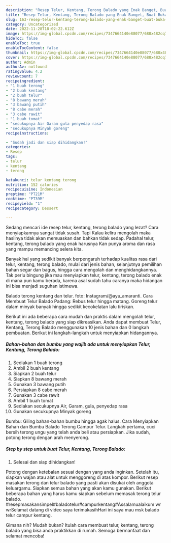 ```yaml
---
description: "Resep Telur, Kentang, Terong Balado yang Enak Banget, Buat Buka Puasa Lezat"
title: "Resep Telur, Kentang, Terong Balado yang Enak Banget, Buat Buka Puasa Lezat"
slug: 163-resep-telur-kentang-terong-balado-yang-enak-banget-buat-buka-puasa-lezat
category: Uncategorized
date: 2022-11-28T18:02:22.612Z
image: https://img-global.cpcdn.com/recipes/7347664140e88077/680x482cq70/telur-kentang-terong-balado-foto-resep-utama.jpg
hideToc: false
enableToc: true
enableTocContent: false
thumbnail: https://img-global.cpcdn.com/recipes/7347664140e88077/680x482cq70/telur-kentang-terong-balado-foto-resep-utama.jpg
cover: https://img-global.cpcdn.com/recipes/7347664140e88077/680x482cq70/telur-kentang-terong-balado-foto-resep-utama.jpg
author: Admin
authorAv: notfound
ratingvalue: 4.2
reviewcount: 7
recipeingredient:
- "1 buah terong"
- "2 buah kentang"
- "2 buah telur"
- "8 bawang merah"
- "3 bawang putih"
- "8 cabe merah"
- "3 cabe rawit"
- "1 buah tomat"
- "secukupnya Air Garam gula penyedap rasa"
- "secukupnya Minyak goreng"
recipeinstructions:

- "Sudah jadi dan siap dihidangkan!"
categories:
- Resep
tags:
- telur
- kentang
- terong

katakunci: telur kentang terong 
nutrition: 152 calories
recipecuisine: Indonesian
preptime: "PT21M"
cooktime: "PT39M"
recipeyield: "1"
recipecategory: Dessert

---
```



Sedang mencari ide resep telur, kentang, terong balado yang lezat? Cara menyiapkannya sangat tidak susah. Tapi Kalau keliru mengolah maka hasilnya tidak akan memuaskan dan bahkan tidak sedap. Padahal telur, kentang, terong balado yang enak harusnya Kan punya aroma dan rasa yang mampu memancing selera kita.


Banyak hal yang sedikit banyak berpengaruh terhadap kualitas rasa dari telur, kentang, terong balado, mulai dari jenis bahan, selanjutnya pemilihan bahan segar dan bagus, hingga cara mengolah dan menghidangkannya. Tak perlu bingung jika mau menyiapkan telur, kentang, terong balado enak di mana pun kamu berada, karena asal sudah tahu caranya maka hidangan ini bisa menjadi suguhan istimewa.

Balado terong kentang dan telur. foto: Instagram/@ayu_amaranti. Cara Membuat Telur Balado Padang: Rebus telur hingga matang. Goreng telur dalam minyak banyak hingga sedikit kecokelatan lalu tiriskan.


Berikut ini ada beberapa cara mudah dan praktis dalam mengolah telur, kentang, terong balado yang siap dikreasikan. Anda dapat membuat Telur, Kentang, Terong Balado menggunakan 10 jenis bahan dan 0 langkah pembuatan. Berikut ini langkah-langkah untuk menyiapkan hidangannya.

<!--inarticleads1-->

##### Bahan-bahan dan bumbu yang wajib ada untuk menyiapkan Telur, Kentang, Terong Balado:

1. Sediakan 1 buah terong
1. Ambil 2 buah kentang
1. Siapkan 2 buah telur
1. Siapkan 8 bawang merah
1. Gunakan 3 bawang putih
1. Persiapkan 8 cabe merah
1. Gunakan 3 cabe rawit
1. Ambil 1 buah tomat
1. Sediakan secukupnya Air, Garam, gula, penyedap rasa
1. Gunakan secukupnya Minyak goreng


Bumbu: Giling bahan-bahan bumbu hingga agak halus. Cara Menyiapkan Bahan dan Bumbu Balado Terong Campur Telur. Langkah pertama, cuci bersih terong ungu yang telah anda beli atau persiapkan. Jika sudah, potong terong dengan arah menyerong. 

<!--inarticleads2-->

##### Step by step untuk buat Telur, Kentang, Terong Balado:


1. Selesai dan siap dihidangkan!

Potong dengan ketebalan sesuai dengan yang anda inginkan. Setelah itu, siapkan wajan atau alat untuk menggoreng di atas kompor. Berikut resep masakan terong dan telur balado yang pasti akan disukai oleh anggota keluargamu. Siapkan semua bahan yang akan kamu gunakan. Berikut beberapa bahan yang harus kamu siapkan sebelum memasak terong telur balado. #resepmasakansimpel#baladotelur#campurkentang#Assalamualaikum wr wrSelamat datang di video saya terimakasihHari ini saya mau msk balado telur campur kentang. 

Gimana nih? Mudah bukan? Itulah cara membuat telur, kentang, terong balado yang bisa anda praktikkan di rumah. Semoga bermanfaat dan selamat mencoba!
